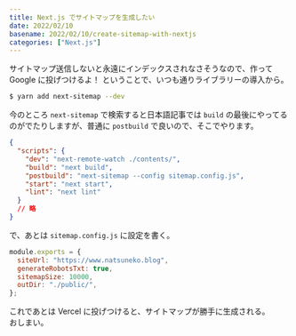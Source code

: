 ```yaml
---
title: Next.js でサイトマップを生成したい
date: 2022/02/10
basename: 2022/02/10/create-sitemap-with-nextjs
categories: ["Next.js"]
---
```


サイトマップ送信しないと永遠にインデックスされなさそうなので、作って Google に投げつけるよ！
ということで、いつも通りライブラリーの導入から。

```bash
$ yarn add next-sitemap --dev
```

今のところ `next-sitemap` で検索すると日本語記事では `build` の最後にやってるのがでたりしますが、普通に `postbuild` で良いので、そこでやります。

```json
{
  "scripts": {
    "dev": "next-remote-watch ./contents/",
    "build": "next build",
    "postbuild": "next-sitemap --config sitemap.config.js",
    "start": "next start",
    "lint": "next lint"
  }
  // 略
}
```

で、あとは `sitemap.config.js` に設定を書く。

```javascript:sitemap.config.js
module.exports = {
  siteUrl: "https://www.natsuneko.blog",
  generateRobotsTxt: true,
  sitemapSize: 10000,
  outDir: "./public/",
};
```

これであとは Vercel に投げつけると、サイトマップが勝手に生成される。  
おしまい。
